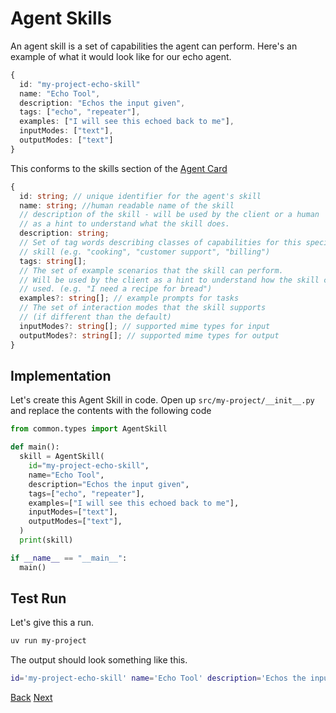 # Agent Skills

An agent skill is a set of capabilities the agent can perform. Here's an example of what it would look like for our echo agent.

```ts
{
  id: "my-project-echo-skill"
  name: "Echo Tool",
  description: "Echos the input given",
  tags: ["echo", "repeater"],
  examples: ["I will see this echoed back to me"],
  inputModes: ["text"],
  outputModes: ["text"]
}
```

This conforms to the skills section of the [Agent Card](documentation?id=representation)

```ts
{
  id: string; // unique identifier for the agent's skill
  name: string; //human readable name of the skill
  // description of the skill - will be used by the client or a human
  // as a hint to understand what the skill does.
  description: string;
  // Set of tag words describing classes of capabilities for this specific
  // skill (e.g. "cooking", "customer support", "billing")
  tags: string[];
  // The set of example scenarios that the skill can perform.
  // Will be used by the client as a hint to understand how the skill can be
  // used. (e.g. "I need a recipe for bread")
  examples?: string[]; // example prompts for tasks
  // The set of interaction modes that the skill supports
  // (if different than the default)
  inputModes?: string[]; // supported mime types for input
  outputModes?: string[]; // supported mime types for output
}
```

## Implementation <!-- {docsify-ignore} -->

Let's create this Agent Skill in code. Open up `src/my-project/__init__.py` and replace the contents with the following code

```python
from common.types import AgentSkill

def main():
  skill = AgentSkill(
    id="my-project-echo-skill",
    name="Echo Tool",
    description="Echos the input given",
    tags=["echo", "repeater"],
    examples=["I will see this echoed back to me"],
    inputModes=["text"],
    outputModes=["text"],
  )
  print(skill)

if __name__ == "__main__":
  main()
```

## Test Run <!-- {docsify-ignore} -->

Let's give this a run.

```bash
uv run my-project
```

The output should look something like this.

```bash
id='my-project-echo-skill' name='Echo Tool' description='Echos the input given' tags=['echo', 'repeater'] examples=['I will see this echoed back to me'] inputModes=['text'] outputModes=['text']
```

<div class="bottom-buttons" style="flex flex-row">
  <a href="#/tutorials/python/3_create_a_project.md" class="back-button">Back</a>
  <a href="#/tutorials/python/5_add_agent_card.md?id=agent-card" class="next-button">Next</a>
</div>

